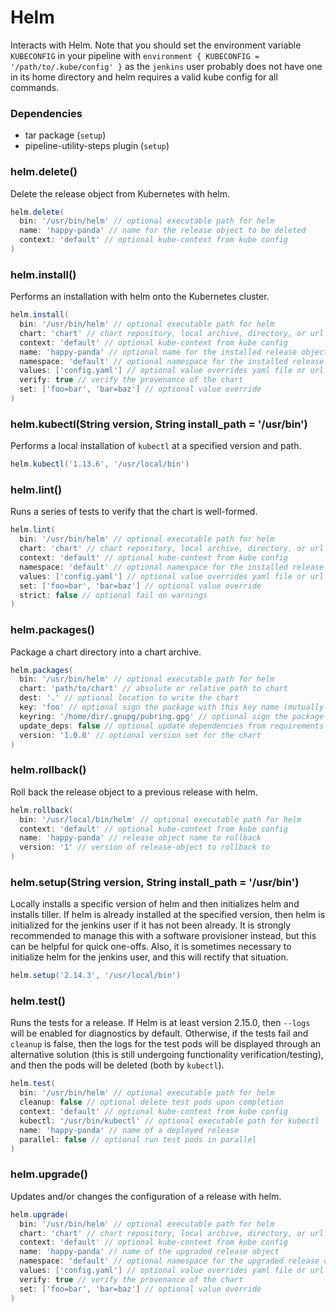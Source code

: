 # Helm

Interacts with Helm. Note that you should set the environment variable `KUBECONFIG` in your pipeline with `environment { KUBECONFIG = '/path/to/.kube/config' }` as the `jenkins` user probably does not have one in its home directory and helm requires a valid kube config for all commands.

### Dependencies

- tar package (`setup`)
- pipeline-utility-steps plugin (`setup`)

### helm.delete()
Delete the release object from Kubernetes with helm.

```groovy
helm.delete(
  bin: '/usr/bin/helm' // optional executable path for helm
  name: 'happy-panda' // name for the release object to be deleted
  context: 'default' // optional kube-context from kube config
)
```

### helm.install()
Performs an installation with helm onto the Kubernetes cluster.

```groovy
helm.install(
  bin: '/usr/bin/helm' // optional executable path for helm
  chart: 'chart' // chart repository, local archive, directory, or url to install
  context: 'default' // optional kube-context from kube config
  name: 'happy-panda' // optional name for the installed release object
  namespace: 'default' // optional namespace for the installed release object
  values: ['config.yaml'] // optional value overrides yaml file or url
  verify: true // verify the provenance of the chart
  set: ['foo=bar', 'bar=baz'] // optional value override
)
```

### helm.kubectl(String version, String install_path = '/usr/bin')
Performs a local installation of `kubectl` at a specified version and path.

```groovy
helm.kubectl('1.13.6', '/usr/local/bin')
```

### helm.lint()
Runs a series of tests to verify that the chart is well-formed.

```groovy
helm.lint(
  bin: '/usr/bin/helm' // optional executable path for helm
  chart: 'chart' // chart repository, local archive, directory, or url to install
  context: 'default' // optional kube-context from kube config
  namespace: 'default' // optional namespace for the installed release object
  values: ['config.yaml'] // optional value overrides yaml file or url
  set: ['foo=bar', 'bar=baz'] // optional value override
  strict: false // optional fail on warnings
)
```

### helm.packages()
Package a chart directory into a chart archive.

```groovy
helm.packages(
  bin: '/usr/bin/helm' // optional executable path for helm
  chart: 'path/to/chart' // absolute or relative path to chart
  dest: '.' // optional location to write the chart
  key: 'foo' // optional sign the package with this key name (mutually exclusive with keyring)
  keyring: '/home/dir/.gnupg/pubring.gpg' // optional sign the package with the public keyring at this location (mutually exclusive with key)
  update_deps: false // optional update dependencies from requirements prior to packaging
  version: '1.0.0' // optional version set for the chart
)
```

### helm.rollback()
Roll back the release object to a previous release with helm.

```groovy
helm.rollback(
  bin: '/usr/local/bin/helm' // optional executable path for helm
  context: 'default' // optional kube-context from kube config
  name: 'happy-panda' // release object name to rollback
  version: '1' // version of release-object to rollback to
)
```

### helm.setup(String version, String install_path = '/usr/bin')
Locally installs a specific version of helm and then initializes helm and installs tiller. If helm is already installed at the specified version, then helm is initialized for the jenkins user if it has not been already. It is strongly recommended to manage this with a software provisioner instead, but this can be helpful for quick one-offs. Also, it is sometimes necessary to initialize helm for the jenkins user, and this will rectify that situation.

```groovy
helm.setup('2.14.3', '/usr/local/bin')
```

### helm.test()
Runs the tests for a release. If Helm is at least version 2.15.0, then `--logs` will be enabled for diagnostics by default. Otherwise, if the tests fail and `cleanup` is false, then the logs for the test pods will be displayed through an alternative solution (this is still undergoing functionality verification/testing), and then the pods will be deleted (both by `kubectl`).

```groovy
helm.test(
  bin: '/usr/bin/helm' // optional executable path for helm
  cleanup: false // optional delete test pods upon completion
  context: 'default' // optional kube-context from kube config
  kubectl: '/usr/bin/kubectl' // optional executable path for kubectl
  name: 'happy-panda' // name of a deployed release
  parallel: false // optional run test pods in parallel
)
```

### helm.upgrade()
Updates and/or changes the configuration of a release with helm.

```groovy
helm.upgrade(
  bin: '/usr/bin/helm' // optional executable path for helm
  chart: 'chart' // chart repository, local archive, directory, or url to upgrade
  context: 'default' // optional kube-context from kube config
  name: 'happy-panda' // name of the upgraded release object
  namespace: 'default' // optional namespace for the upgraded release object
  values: ['config.yaml'] // optional value overrides yaml file or url
  verify: true // verify the provenance of the chart
  set: ['foo=bar', 'bar=baz'] // optional value override
)
```
